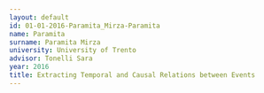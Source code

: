 ```yaml
---
layout: default 
id: 01-01-2016-Paramita_Mirza-Paramita
name: Paramita
surname: Paramita Mirza
university: University of Trento
advisor: Tonelli Sara
year: 2016
title: Extracting Temporal and Causal Relations between Events
---
```

